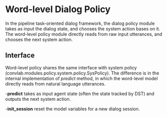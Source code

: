 # Word-level Dialog Policy

In the pipeline task-oriented dialog framework, the dialog policy module
takes as input the dialog state, and chooses the system action bases on
it. The word-level policy module directly reads from raw input utterances,
and chooses the next system action.

## Interface

Word-level policy shares the same interface with system policy
(convlab.modules.policy.system.policy.SysPolicy). The difference is in the
internal implementation of *predict* method, in which the word-level model
directly reads from natural language utterances.

-**predict** takes as input agent state (often the state tracked by DST)
and outputs the next system action.

-**init_session** reset the model variables for a new dialog session.